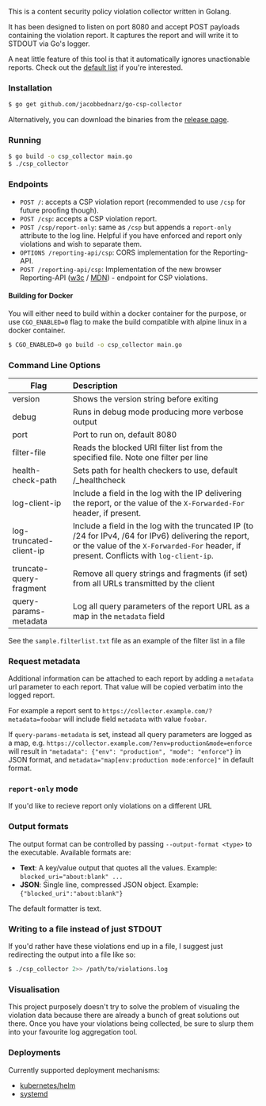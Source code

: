 This is a content security policy violation collector written in Golang.

It has been designed to listen on port 8080 and accept POST payloads
containing the violation report. It captures the report and will write
it to STDOUT via Go's logger.

A neat little feature of this tool is that it automatically ignores
unactionable reports. Check out the [default list][1] if you're interested.

### Installation

```sh
$ go get github.com/jacobbednarz/go-csp-collector
```

Alternatively, you can download the binaries from the [release page][2].

### Running

```sh
$ go build -o csp_collector main.go
$ ./csp_collector
```

### Endpoints

- `POST /`: accepts a CSP violation report (recommended to use `/csp` for future proofing though).
- `POST /csp`: accepts a CSP violation report.
- `POST /csp/report-only`: same as `/csp` but appends a `report-only` attribute to the log line. Helpful if you have enforced and report only violations and wish to separate them.
- `OPTIONS /reporting-api/csp`: CORS implementation for the Reporting-API.
- `POST /reporting-api/csp`: Implementation of the new browser Reporting-API ([w3c](https://www.w3.org/TR/reporting-1/) / [MDN](https://developer.mozilla.org/en-US/docs/Web/API/Reporting_API)) - endpoint for CSP violations.

#### Building for Docker

You will either need to build within a docker container for the purpose, or use `CGO_ENABLED=0` flag
to make the build compatible with alpine linux in a docker container.

```sh
$ CGO_ENABLED=0 go build -o csp_collector main.go
```

### Command Line Options

| Flag                    | Description                                                                                                                                                                                       |
| ----------------------- | :------------------------------------------------------------------------------------------------------------------------------------------------------------------------------------------------ |
| version                 | Shows the version string before exiting                                                                                                                                                           |
| debug                   | Runs in debug mode producing more verbose output                                                                                                                                                  |
| port                    | Port to run on, default 8080                                                                                                                                                                      |
| filter-file             | Reads the blocked URI filter list from the specified file. Note one filter per line                                                                                                               |
| health-check-path       | Sets path for health checkers to use, default \/\_healthcheck                                                                                                                                     |
| log-client-ip           | Include a field in the log with the IP delivering the report, or the value of the `X-Forwarded-For` header, if present.                                                                           |
| log-truncated-client-ip | Include a field in the log with the truncated IP (to /24 for IPv4, /64 for IPv6) delivering the report, or the value of the `X-Forwarded-For` header, if present. Conflicts with `log-client-ip`. |
| truncate-query-fragment | Remove all query strings and fragments (if set) from all URLs transmitted by the client                                                                                                           |
| query-params-metadata   | Log all query parameters of the report URL as a map in the `metadata` field                                                                                                                       |

See the `sample.filterlist.txt` file as an example of the filter list in a file

### Request metadata

Additional information can be attached to each report by adding a `metadata`
url parameter to each report. That value will be copied verbatim into the
logged report.

For example a report sent to `https://collector.example.com/?metadata=foobar`
will include field `metadata` with value `foobar`.

If `query-params-metadata` is set, instead all query parameters are logged as a
map, e.g. `https://collector.example.com/?env=production&mode=enforce` will
result in `"metadata": {"env": "production", "mode": "enforce"}` in JSON
format, and `metadata="map[env:production mode:enforce]"` in default format.

### `report-only` mode

If you'd like to recieve report only violations on a different URL

### Output formats

The output format can be controlled by passing `--output-format <type>`
to the executable. Available formats are:

- **Text**: A key/value output that quotes all the values. Example:
  `blocked_uri="about:blank" ...`
- **JSON**: Single line, compressed JSON object. Example:
  `{"blocked_uri":"about:blank"}`

The default formatter is text.

### Writing to a file instead of just STDOUT

If you'd rather have these violations end up in a file, I suggest just
redirecting the output into a file like so:

```sh
$ ./csp_collector 2>> /path/to/violations.log
```

### Visualisation

This project purposely doesn't try to solve the problem of visualing the
violation data because there are already a bunch of great solutions out
there. Once you have your violations being collected, be sure to slurp
them into your favourite log aggregation tool.

### Deployments

Currently supported deployment mechanisms:

- [kubernetes/helm][3]
- [systemd][4]

[1]: https://github.com/jacobbednarz/go-csp-collector/blob/master/sample.filterlist.txt
[2]: https://github.com/jacobbednarz/go-csp-collector/releases
[3]: https://github.com/jacobbednarz/go-csp-collector/tree/master/deployments/kubernetes-helm/README.md
[4]: https://github.com/jacobbednarz/go-csp-collector/tree/master/init
